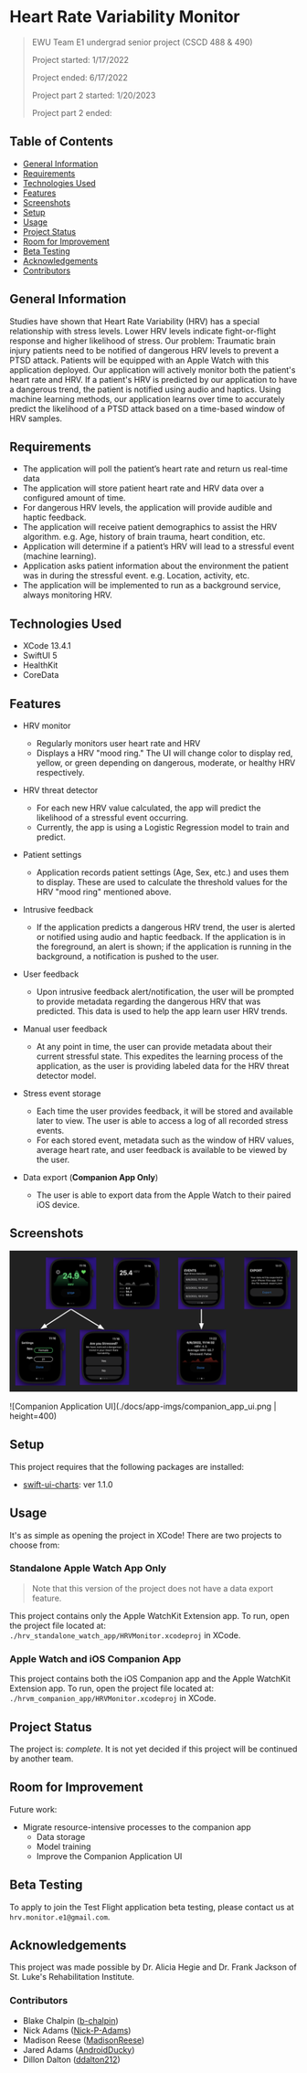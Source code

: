 # Heart Rate Variability Monitor

> EWU Team E1 undergrad senior project (CSCD 488 & 490)
>
> Project started: 1/17/2022
>
> Project ended: 6/17/2022
>
> Project part 2 started: 1/20/2023
>
> Project part 2 ended:

## Table of Contents

- [General Information](#general-information)
- [Requirements](#requirements)
- [Technologies Used](#technologies-used)
- [Features](#features)
- [Screenshots](#screenshots)
- [Setup](#setup)
- [Usage](#usage)
- [Project Status](#project-status)
- [Room for Improvement](#room-for-improvement)
- [Beta Testing](#beta-testing)
- [Acknowledgements](#acknowledgements)
- [Contributors](#contributors)

## General Information

Studies have shown that Heart Rate Variability (HRV) has a special relationship with stress levels. Lower HRV levels indicate fight-or-flight response and higher likelihood of stress. Our problem: Traumatic brain injury patients need to be notified of dangerous HRV levels to prevent a PTSD attack. Patients will be equipped with an Apple Watch with this application deployed. Our application will actively monitor both the patient's heart rate and HRV. If a patient's HRV is predicted by our application to have a dangerous trend, the patient is notified using audio and haptics. Using machine learning methods, our application learns over time to accurately predict the likelihood of a PTSD attack based on a time-based window of HRV samples.

## Requirements

- The application will poll the patient’s heart rate and return us real-time data
- The application will store patient heart rate and HRV data over a configured amount of time.
- For dangerous HRV levels, the application will provide audible and haptic feedback.
- The application will receive patient demographics to assist the HRV algorithm. e.g. Age, history of brain trauma, heart condition, etc.
- Application will determine if a patient’s HRV will lead to a stressful event (machine learning).
- Application asks patient information about the environment the patient was in during the stressful event. e.g. Location, activity, etc.
- The application will be implemented to run as a background service, always monitoring HRV.

## Technologies Used

- XCode 13.4.1
- SwiftUI 5
- HealthKit
- CoreData

## Features

- HRV monitor
  - Regularly monitors user heart rate and HRV
  - Displays a HRV "mood ring." The UI will change color to display red, yellow, or green depending on dangerous, moderate, or healthy HRV respectively.

- HRV threat detector
  - For each new HRV value calculated, the app will predict the likelihood of a stressful event occurring.
  - Currently, the app is using a Logistic Regression model to train and predict.

- Patient settings
  - Application records patient settings (Age, Sex, etc.) and uses them to display. These are used to calculate the threshold values for the HRV "mood ring" mentioned above.

- Intrusive feedback
  - If the application predicts a dangerous HRV trend, the user is alerted or notified using audio and haptic feedback. If the application is in the foreground, an alert is shown; if the application is running in the background, a notification is pushed to the user.

- User feedback
  - Upon intrusive feedback alert/notification, the user will be prompted to provide metadata regarding the dangerous HRV that was predicted. This data is used to help the app learn user HRV trends.

- Manual user feedback
  - At any point in time, the user can provide metadata about their current stressful state. This expedites the learning process of the application, as the user is providing labeled data for the HRV threat detector model.

- Stress event storage
  - Each time the user provides feedback, it will be stored and available later to view. The user is able to access a log of all recorded stress events.
  - For each stored event, metadata such as the window of HRV values, average heart rate, and user feedback is available to be viewed by the user.

- Data export (**Companion App Only**)
  - The user is able to export data from the Apple Watch to their paired iOS device.

## Screenshots

![Watch Application UI](./docs/app-imgs/entire_ui_snapshot.png)
<!-- If you have screenshots you'd like to share, include them here. -->
![Companion Application UI](./docs/app-imgs/companion_app_ui.png | height=400)

## Setup

This project requires that the following packages are installed:

- [swift-ui-charts](https://github.com/spacenation/swiftui-charts/releases/tag/1.1.0): ver 1.1.0

## Usage

It's as simple as opening the project in XCode! There are two projects to choose from:

### Standalone Apple Watch App Only

> Note that this version of the project does not have a data export feature.

This project contains only the Apple WatchKit Extension app. To run, open the project file located at: `./hrv_standalone_watch_app/HRVMonitor.xcodeproj` in XCode.

### Apple Watch and iOS Companion App

This project contains both the iOS Companion app and the Apple WatchKit Extension app. To run, open the project file located at: `./hrvm_companion_app/HRVMonitor.xcodeproj` in XCode.

## Project Status

The project is: _complete_. It is not yet decided if this project will be continued by another team.

## Room for Improvement

Future work:

- Migrate resource-intensive processes to the companion app
  - Data storage
  - Model training
  - Improve the Companion Application UI

## Beta Testing

To apply to join the Test Flight application beta testing, please contact us at `hrv.monitor.e1@gmail.com`.

## Acknowledgements

This project was made possible by Dr. Alicia Hegie and Dr. Frank Jackson of St. Luke's Rehabilitation Institute.

### Contributors

- Blake Chalpin ([b-chalpin](https://github.com/b-chalpin))
- Nick Adams ([Nick-P-Adams](https://github.com/Nick-P-Adams))
- Madison Reese ([MadisonReese](https://github.com/MadisonReese))
- Jared Adams ([AndroidDucky](https://github.com/AndroidDucky))
- Dillon Dalton ([ddalton212](https://github.com/ddalton212))
